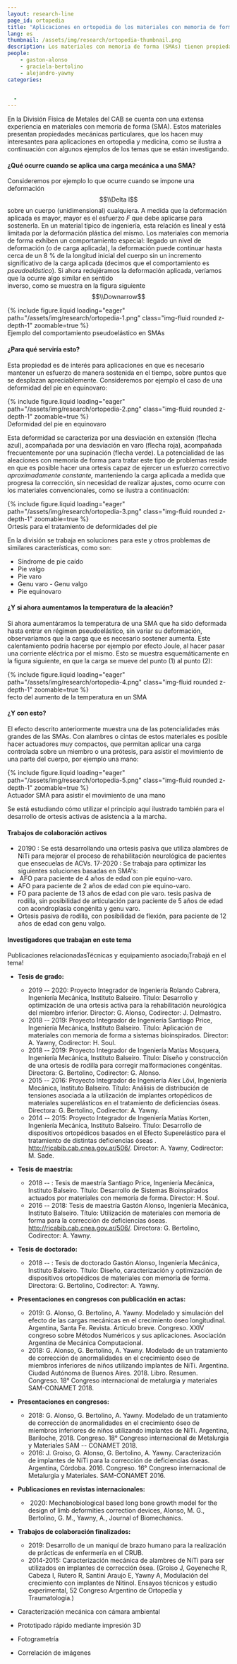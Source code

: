 ```yaml
---
layout: research-line
page_id: ortopedia
title: "Aplicaciones en ortopedia de los materiales con memoria de forma"
lang: es
thumbnail: /assets/img/research/ortopedia-thumbnail.png
description: Los materiales con memoria de forma (SMAs) tienen propiedades mecánicas únicas adecuadas para aplicaciones ortopédicas y médicas. Cuando se deforman, los SMAs pueden soportar grandes deformaciones con un mínimo aumento de carga, mostrando un comportamiento pseudoelástico. Esta propiedad permite un estrés correctivo constante en ortesis, ayudando en el tratamiento de condiciones como la deformidad de pie equinovaro.
people:
    - gaston-alonso
    - graciela-bertolino
    - alejandro-yawny
categories: 

 
  -
---
```




En la División Física de Metales del CAB se cuenta con una extensa experiencia en materiales con memoria de forma (SMA). Estos materiales presentan propiedades mecánicas particulares, que los hacen muy interesantes para aplicaciones en ortopedia y medicina, como se ilustra a continuación con algunos ejemplos de los temas que se están investigando.

#### ¿Qué ocurre cuando se aplica una carga mecánica a una SMA?

Consideremos por ejemplo lo que ocurre cuando se impone una deformación $$\\Delta l$$ sobre un cuerpo (unidimensional) cualquiera. A medida que la deformación aplicada es mayor, mayor es el esfuerzo $F$ que debe aplicarse para sostenerla. En un material típico de ingeniería, esta relación es lineal y está limitada por la deformación plástica del mismo. Los materiales con memoria de forma exhiben un comportamiento especial: llegado un nivel de deformación (o de carga aplicada), la deformación puede continuar hasta cerca de un 8 % de la longitud inicial del cuerpo sin un incremento significativo de la carga aplicada (decimos que el comportamiento es _pseudoelástico_). Si ahora redujéramos la deformación aplicada, veríamos que la ocurre algo similar en sentido  
inverso, como se muestra en la figura siguiente $$\\Downarrow$$

<div class="row justify-content-sm-center">
    <div class="col-sm-4
                ">
        {% include figure.liquid 
        loading="eager" 
        path="/assets/img/research/ortopedia-1.png" 
        class="img-fluid rounded z-depth-1" 
        zoomable=true %}
    </div>
</div>
<div class="caption">
Ejemplo del comportamiento pseudoelástico en SMAs
</div>

#### ¿Para qué serviría esto?

Esta propiedad es de interés para aplicaciones en que es necesario mantener un esfuerzo de manera sostenida en el tiempo, sobre puntos que se desplazan apreciablemente. Consideremos por ejemplo el caso de una deformidad del pie en equinovaro:

<div class="row justify-content-sm-center">
    <div class="col-sm-4
                ">
        {% include figure.liquid 
        loading="eager" 
        path="/assets/img/research/ortopedia-2.png" 
        class="img-fluid rounded z-depth-1" 
        zoomable=true %}
    </div>
</div>
<div class="caption">
    Deformidad del pie en equinovaro
</div>

Esta deformidad se caracteriza por una desviación en extensión (flecha azul), acompañada por una desviación en varo (flecha roja), acompañada frecuentemente por una supinación (flecha verde). La potencialidad de las aleaciones con memoria de forma para tratar este tipo de problemas reside en que es posible hacer una ortesis capaz de ejercer un esfuerzo correctivo _aproximadamente constante,_ manteniendo la carga aplicada a medida que progresa la corrección, sin necesidad de realizar ajustes, como ocurre con los materiales convencionales, como se ilustra a continuación:

<div class="row justify-content-sm-center">
    <div class="col-sm-4
                ">
        {% include figure.liquid 
        loading="eager" 
        path="/assets/img/research/ortopedia-3.png" 
        class="img-fluid rounded z-depth-1" 
        zoomable=true %}
    </div>
</div>
<div class="caption">
    Ortesis para el tratamiento de deformidades del pie
</div>

En la división se trabaja en soluciones para este y otros problemas de similares características, como son:

- Síndrome de pie caído
- Pie valgo
- Pie varo
- Genu varo - Genu valgo
- Pie equinovaro

#### ¿Y si ahora aumentamos la temperatura de la aleación?

Si ahora aumentáramos la temperatura de una SMA que ha sido deformada hasta entrar en régimen pseudoelástico, sin variar su deformación, observaríamos que la carga que es necesario sostener aumenta. Este calentamiento podría hacerse por ejemplo por efecto Joule, al hacer pasar una corriente eléctrica por el mismo. Esto se muestra esquemáticamente en la figura siguiente, en que la carga se mueve del punto (1) al punto (2):

<div class="row justify-content-sm-center">
    <div class="col-sm-4
                ">
        {% include figure.liquid 
        loading="eager" 
        path="/assets/img/research/ortopedia-4.png" 
        class="img-fluid rounded z-depth-1" 
        zoomable=true %}
    </div>
</div>
<div class="caption">
    fecto del aumento de la temperatura en un SMA
</div>

#### ¿Y con esto?

El efecto descrito anteriormente muestra una de las potencialidades más grandes de las SMAs. Con alambres o cintas de estos materiales es posible hacer actuadores muy compactos, que permitan aplicar una carga controlada sobre un miembro o una prótesis, para asistir el movimiento de una parte del cuerpo, por ejemplo una mano:

<div class="row justify-content-sm-center">
    <div class="col-sm-4
                ">
        {% include figure.liquid 
        loading="eager" 
        path="/assets/img/research/ortopedia-5.png" 
        class="img-fluid rounded z-depth-1" 
        zoomable=true %}
    </div>
</div>
<div class="caption">
    Actuador SMA para asistir el movimiento de una mano
</div>

Se está estudiando cómo utilizar el principio aquí ilustrado también para el desarrollo de ortesis activas de asistencia a la marcha.

#### Trabajos de colaboración activos
- 20190 : Se está desarrollando una ortesis pasiva que utiliza alambres de NiTi para mejorar el proceso de rehabilitación neurológica de pacientes que ensecuelas de ACVs.
17-2020 : Se trabaja para optimizar las siguientes soluciones basadas en SMA's:
-  AFO para paciente de 4 años de edad con pie equino-varo.
- AFO para paciente de 2 años de edad con pie equino-varo.
- FO para paciente de 13 años de edad con pie varo.
tesis pasiva de rodilla, sin posibilidad de articulación para paciente de 5 años de edad con acondroplasia congénita y genu varo.
- Ortesis pasiva de rodilla, con posibilidad de flexión, para paciente de 12 años de edad con genu valgo.

#### Investigadores que trabajan en este tema



Publicaciones relacionadasTécnicas y equipamiento asociado¡Trabajá en el tema!

- **Tesis de grado:**
    - 2019 -- 2020: Proyecto Integrador de Ingeniería Rolando Cabrera, Ingeniería Mecánica, Instituto Balseiro. Título: Desarrollo y optimización de una ortesis activa para la rehabilitación neurológica del miembro inferior. Director: G. Alonso, Codirector: J. Delmastro.
    - 2018 -- 2019: Proyecto Integrador de Ingeniería Santiago Price, Ingeniería Mecánica, Instituto Balseiro. Título: Aplicación de materiales con memoria de forma a sistemas bioinspirados. Director: A. Yawny, Codirector: H. Soul.
    - 2018 -- 2019: Proyecto Integrador de Ingeniería Matías Mosquera, Ingeniería Mecánica, Instituto Balseiro. Título: Diseño y construcción de una ortesis de rodilla para corregir malformaciones congénitas. Directora: G. Bertolino, Codirector: G. Alonso.
    - 2015 -- 2016: Proyecto Integrador de Ingeniería Alex Lövi, Ingeniería Mecánica, Instituto Balseiro. Título: Análisis de distribución de tensiones asociada a la utilización de implantes ortopédicos de materiales superelásticos en el tratamiento de deficiencias óseas. Directora: G. Bertolino, Codirector: A. Yawny.
    - 2014 -- 2015: Proyecto Integrador de Ingeniería Matías Korten, Ingeniería Mecánica, Instituto Balseiro. Título: Desarrollo de dispositivos ortopédicos basados en el Efecto Superelástico para el tratamiento de distintas deficiencias óseas . http://ricabib.cab.cnea.gov.ar/506/. Director: A. Yawny, Codirector: M. Sade.
- **Tesis de maestría:**
    - 2018 -- : Tesis de maestría Santiago Price, Ingeniería Mecánica, Instituto Balseiro. Título: Desarrollo de Sistemas Bioinspirados actuados por materiales con memoria de forma. Director: H. Soul.
    - 2016 -- 2018: Tesis de maestría Gastón Alonso, Ingeniería Mecánica, Instituto Balseiro. Título: Utilización de materiales con memoria de forma para la corrección de deficiencias óseas. http://ricabib.cab.cnea.gov.ar/506/. Directora: G. Bertolino, Codirector: A. Yawny.
- **Tesis de doctorado:**
    - 2018 -- : Tesis de doctorado Gastón Alonso, Ingeniería Mecánica, Instituto Balseiro. Título: Diseño, caracterización y optimización de dispositivos ortopédicos de materiales con memoria de forma. Directora: G. Bertolino, Codirector: A. Yawny.
- **Presentaciones en congresos con publicación en actas:**
    - 2019: G. Alonso, G. Bertolino, A. Yawny. Modelado y simulación del efecto de las cargas mecánicas en el crecimiento óseo longitudinal. Argentina, Santa Fe. Revista. Artículo breve. Congreso. XXIV congreso sobre Métodos Numéricos y sus aplicaciones. Asociación Argentina de Mecánica Computacional.
    - 2018: G. Alonso, G. Bertolino, A. Yawny. Modelado de un tratamiento de corrección de anormalidades en el crecimiento óseo de miembros inferiores de niños utilizando implantes de NiTi. Argentina. Ciudad Autónoma de Buenos Aires. 2018. Libro. Resumen. Congreso. 18° Congreso internacional de metalurgia y materiales SAM-CONAMET 2018.
- **Presentaciones en congresos:**
    - 2018: G. Alonso, G. Bertolino, A. Yawny. Modelado de un tratamiento de corrección de anormalidades en el crecimiento óseo de miembros inferiores de niños utilizando implantes de NiTi. Argentina, Bariloche, 2018. Congreso. 18° Congreso internacional de Metalurgia y Materiales SAM -- CONAMET 2018.
    - 2016: J. Groiso, G. Alonso, G. Bertolino, A. Yawny. Caracterización de implantes de NiTi para la corrección de deficiencias óseas. Argentina, Córdoba. 2016. Congreso. 16° Congreso internacional de Metalurgia y Materiales. SAM-CONAMET 2016.
- **Publicaciones en revistas internacionales:**
    -  2020: Mechanobiological based long bone growth model for the design of limb deformities correction devices, Alonso, M. G., Bertolino, G. M., Yawny, A., Journal of Biomechanics.
- **Trabajos de colaboración finalizados:**
    - 2019: Desarrollo de un maniquí de brazo humano para la realización de prácticas de enfermería en el CRUB.
    - 2014-2015: Caracterización mecánica de alambres de NiTi para ser utilizados en implantes de corrección ósea. (Groiso J, Goyeneche R, Cabeza I, Rutero R, Santini Araujo E, Yawny A, Modulación del crecimiento con implantes de Nitinol. Ensayos técnicos y estudio experimental, 52 Congreso Argentino de Ortopedia y Traumatología.)

- Caracterización mecánica con cámara ambiental
- Prototipado rápido mediante impresión 3D
- Fotogrametría
- Correlación de imágenes
